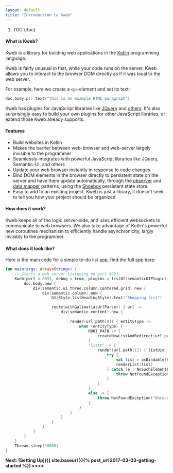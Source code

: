```yaml
---
layout: default
title: "Introduction to Kweb"
---
```


1. TOC
{:toc}

#### What is Kweb?

Kweb is a library for building web applications in the [Kotlin](http://kotlinlang.org/) programming language.

Kweb is fairly unusual in that, while your code runs on the server, Kweb allows you to interact to the browser DOM directly as if it was local to the web server. 

For example, here we create a `<p>` element and set its text:

```kotlin
doc.body.p().text("this is an example HTML paragraph")
```

Kweb has plugins for JavaScript libraries like [JQuery](https://jquery.com/) and 
[others](https://github.com/kwebio/core/tree/master/src/main/kotlin/io/kweb/plugins).  It's also 
surprisingly easy to build your own plugins for other JavaScript libraries, or extend those Kweb already
supports.

#### Features
* Build websites in Kotlin
* Makes the barrier between web-browser and web-server largely invisible to the programmer
* Seamlessly integrates with powerful JavaScript libraries like JQuery, Semantic-UI, and others
* Update your web browser instantly in response to code changes
* Bind DOM elements in the browser directly to persistent state on the server and have them update automatically, through the [observer](https://en.wikipedia.org/wiki/Observer_pattern) and [data mapper](https://en.m.wikipedia.org/wiki/Data_mapper_pattern) patterns, using the [Shoebox](https://github.com/kwebio/shoebox) persistent state store.
* Easy to add to an existing project, Kweb is just a library, it doesn't seek to tell you how your project should
  be organized

#### How does it work?
Kweb keeps all of the logic server-side, and uses efficient websockets to communicate to web 
browsers. We also take advantage of Kotlin's powerful new coroutines mechanism to efficiently handle
asynchronicity, largly invisibly to the programmer.

#### What does it look like?

Here is the main code for a simple to-do list app, find the full app [here](https://github.com/kwebio/core/tree/master/src/main/kotlin/io/kweb/demos/todo):

```kotlin
fun main(args: Array<String>) {
    // Starts a web server listening on port 8091
    Kweb(port = 8093, debug = true, plugins = listOf(semanticUIPlugin)) {
        doc.body.new {
            div(semantic.ui.three.column.centered.grid).new {
                div(semantic.column).new {
                    h1(Style.listHeadingStyle).text("Shopping list")

                    route(withGalimatiasUrlParser) { url ->
                        div(semantic.content).new {
                            
                            render(url.path[0]) { entityType ->
                                when (entityType) {
                                    ROOT_PATH -> {
                                        createNewListAndRedirect(url.path)
                                    }
                                    "lists" -> {
                                        render(url.path[1]) { listUid ->
                                            try {
                                                val list = asBindable(State.lists, listUid)
                                                renderList(list)
                                            } catch (e : NoSuchElementException) {
                                                throw NotFoundException("Can't find list with id $listUid")
                                            }
                                        }
                                    }
                                    else -> {
                                        throw NotFoundException("Unrecognized entity type '$entityType', path: ${url.path.value}")
                                    }
                                }
                            }
                        }
                    }
                }
            }
        }
    }
    Thread.sleep(10000)
}
```
**Next: [Setting Up]({{ site.baseurl }}{% post_url 2017-03-03-getting-started %}) >>>>**
